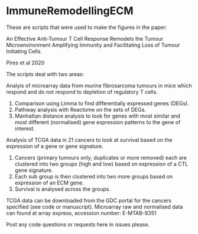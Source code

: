 # ImmuneRemodellingECM
These are scripts that were used to make the figures in the paper:

An Effective Anti-Tumour T Cell Response Remodels the Tumour Microenvironment Amplifying Immunity and Facilitating Loss of Tumour Initiating Cells.

Pires et al 2020

The scripts deal with two areas:

Analyis of microarray data from murine fibrosarcoma tumours in mice which respond and do not respond to depletion of regulatory T cells.
1. Comparison using Limma to find differentially expressed genes (DEGs).
2. Pathway analysis with Reactome on the sets of DEGs.
3. Manhattan distance analysis to look for genes with most similar and most different (normalised) gene expression patterns to the gene of interest.

Analysis of TCGA data in 21 cancers to look at survival based on the expression of a gene or gene signature.
1. Cancers (primary tumours only, duplicates or more removed) each are clustered into two groups (high and low) based on expression of a CTL gene signature.
2. Each sub group is then clustered into two more groups based on expression of an ECM gene.
3. Survival is analysed across the groups.

TCGA data can be downloaded from the GDC portal for the cancers specified (see code or manuscript).
Microarray raw and normalised data can found at array express, accession number:
E-MTAB-9351


Post any code questions or requests here in issues please.
